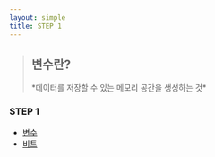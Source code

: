 ```yaml
---
layout: simple
title: STEP 1
---
```


><h2>변수란?</h2>
> *데이터를 저장할 수 있는 메모리 공간을 생성하는 것*


### STEP 1
- [변수](/temp/music/STEP1/변수/변수)
- [비트](/temp/music/STEP1/비트/비트)



